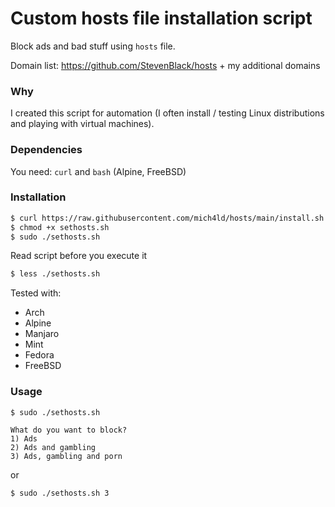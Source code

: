# Custom hosts file installation script
Block ads and bad stuff using `hosts` file.

Domain list: https://github.com/StevenBlack/hosts + my additional domains

### Why
I created this script for automation (I often install / testing Linux distributions and playing with virtual machines).

### Dependencies
You need: `curl` and `bash` (Alpine, FreeBSD)

### Installation
```bash
$ curl https://raw.githubusercontent.com/mich4ld/hosts/main/install.sh > sethosts.sh
$ chmod +x sethosts.sh
$ sudo ./sethosts.sh
```
Read script before you execute it
```bash
$ less ./sethosts.sh
```
Tested with:
- Arch
- Alpine
- Manjaro
- Mint
- Fedora
- FreeBSD


### Usage
```
$ sudo ./sethosts.sh

What do you want to block?
1) Ads
2) Ads and gambling
3) Ads, gambling and porn
```

or

```
$ sudo ./sethosts.sh 3
```
